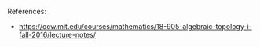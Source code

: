 












References:

-   <https://ocw.mit.edu/courses/mathematics/18-905-algebraic-topology-i-fall-2016/lecture-notes/>

